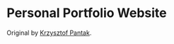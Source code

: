 # Personal Portfolio Website

Original by [Krzysztof Pantak](https://github.com/Kielx/terminal-portfolio).
